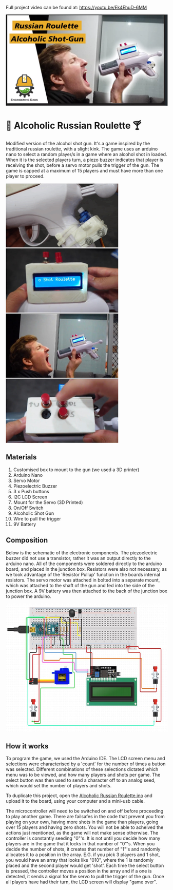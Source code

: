 Full project video can be found at: https://youtu.be/Ek4EhuD-6MM

[![Alcoholic Russian Roulette Gun](https://raw.githubusercontent.com/EngineeringDads/Alcoholic-Russian-Roulette/main/Images/received_2897660557159924.webp)](https://youtu.be/Ek4EhuD-6MM "Alcoholic Russian Roulette Gun")

# :gun: Alcoholic Russian Roulette :cocktail:

Modified version of the alcohol shot gun. It's a game inspired by the traditional russian roulette, with a slight kink. The game uses an arduino nano to select a random player/s in a game where an alcohol shot in loaded. When it is the selected players turn, a piezo buzzer indicates that player is receiving the shot, before a servo motor pulls the trigger of the gun. The game is capped at a maximum of 15 players and must have more than one player to proceed.

<img src="https://raw.githubusercontent.com/EngineeringDads/Alcoholic-Russian-Roulette/main/Images/Gun%20pull.gif" width="350" height="200"> <img src="https://raw.githubusercontent.com/EngineeringDads/Alcoholic-Russian-Roulette/main/Images/Intro%20message.jpg" width="350" height="200">
<img src="https://raw.githubusercontent.com/EngineeringDads/Alcoholic-Russian-Roulette/main/Images/Player.jpg" width="350" height="200"> <img src="https://raw.githubusercontent.com/EngineeringDads/Alcoholic-Russian-Roulette/main/Images/Selections.jpg" width="350" height="200">

## Materials

1. Customised box to mount to the gun (we used a 3D printer)
2. Arduino Nano
3. Servo Motor
4. Piezoelectric Buzzer
5. 3 x Push buttons
6. I2C LCD Screen
7. Mount for the Servo (3D Printed)
8. On/Off Switch
9. Alcoholic Shot Gun
10. Wire to pull the trigger
11. 9V Battery

## Composition

Below is the schematic of the electronic components. The piezoelectric buzzer did not use a transistor, rather it was an output directly to the arduino nano. All of the components were soldered directly to the arduino board, and placed in the junction box. Resistors were also not necessary, as we took advantage of the 'Resistor Pullup' function in the boards internal resistors. The servo motor was attached in bolted into a separate mount, which was attached to the shaft of the gun and fed into the side of the junction box. A 9V battery was then attached to the back of the junction box to power the arduino.

<img src="https://github.com/EngineeringDads/Alcoholic-Russian-Roulette/blob/main/Images/Circuit.JPG?raw=true" width="700" height="400">

## How it works

To program the game, we used the Arduino IDE. The LCD screen menu and selections were characterised by a 'count' for the number of times a button was selected. Different combinations of these selections dictated which menu was to be viewed, and how many players and shots per game. The select button was then used to send a character off to an analog seed, which would set the number of players and shots.

To duplicate this project, open the [Alcoholic Russian Roulette.ino](https://github.com/EngineeringDads/Alcoholic-Russian-Roulette/blob/main/Alcoholic%20Russian%20Roulette.ino "Alcoholic Russian Roulette.ino") and upload it to the board, using your computer and a mini-usb cable.

The microcontroller will need to be switched on and off before proceeding to play another game. There are failsafes in the code that prevent you from playing on your own, having more shots in the game than players, going over 15 players and having zero shots. You will not be able to acheived the actions just mentioned, as the game will not make sense otherwise. The controller is constantly seeding "0"'s. It is not until you decide how many players are in the game that it locks in that number of "0"'s. When you decide the number of shots, it creates that number of "1"'s and randomly allocates it to a position in the array. E.G. if you pick 3 players and 1 shot, you would have an array that looks like "010", where the 1 is randomly placed and the second player would get 'shot'. Each time the select button is pressed, the controller moves a position in the array and if a one is detected, it sends a signal for the servo to pull the trigger of the gun. Once all players have had their turn, the LCD screen will display "game over".

